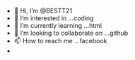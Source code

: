 - 👋 Hi, I’m @BESTT21
- 👀 I’m interested in ...coding
- 🌱 I’m currently learning ...html
- 💞️ I’m looking to collaborate on ...github
- 📫 How to reach me ...facebook
- 

<!---
BESTT21/BESTT21 is a ✨ special ✨ repository because its `README.md` (this file) appears on your GitHub profile.
You can click the Preview link to take a look at your changes.
--->
